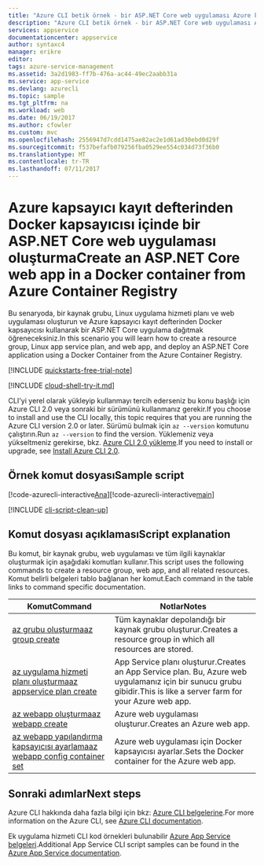 ```yaml
---
title: "Azure CLI betik örnek - bir ASP.NET Core web uygulaması Azure kapsayıcı kayıt defterinden Docker kapsayıcısı oluşturun. | Microsoft Docs"
description: "Azure CLI betik örnek - bir ASP.NET Core web uygulaması Azure kapsayıcı kayıt defterinden Docker kapsayıcısı oluşturun."
services: appservice
documentationcenter: appservice
author: syntaxc4
manager: erikre
editor: 
tags: azure-service-management
ms.assetid: 3a2d1983-ff7b-476a-ac44-49ec2aabb31a
ms.service: app-service
ms.devlang: azurecli
ms.topic: sample
ms.tgt_pltfrm: na
ms.workload: web
ms.date: 06/19/2017
ms.author: cfowler
ms.custom: mvc
ms.openlocfilehash: 2556947d7cdd1475ae82ac2e1d61ad30ebd0d29f
ms.sourcegitcommit: f537befafb079256fba0529ee554c034d73f36b0
ms.translationtype: MT
ms.contentlocale: tr-TR
ms.lasthandoff: 07/11/2017
---
```

# <a name="create-an-aspnet-core-web-app-in-a-docker-container-from-azure-container-registry"></a><span data-ttu-id="a9d04-103">Azure kapsayıcı kayıt defterinden Docker kapsayıcısı içinde bir ASP.NET Core web uygulaması oluşturma</span><span class="sxs-lookup"><span data-stu-id="a9d04-103">Create an ASP.NET Core web app in a Docker container from Azure Container Registry</span></span>

<span data-ttu-id="a9d04-104">Bu senaryoda, bir kaynak grubu, Linux uygulama hizmeti planı ve web uygulaması oluşturun ve Azure kapsayıcı kayıt defterinden Docker kapsayıcısı kullanarak bir ASP.NET Core uygulama dağıtmak öğreneceksiniz.</span><span class="sxs-lookup"><span data-stu-id="a9d04-104">In this scenario you will learn how to create a resource group, Linux app service plan, and web app, and deploy an ASP.NET Core application using a Docker Container from the Azure Container Registry.</span></span>


[!INCLUDE [quickstarts-free-trial-note](../../../includes/quickstarts-free-trial-note.md)]

[!INCLUDE [cloud-shell-try-it.md](../../../includes/cloud-shell-try-it.md)]

<span data-ttu-id="a9d04-105">CLI'yi yerel olarak yükleyip kullanmayı tercih ederseniz bu konu başlığı için Azure CLI 2.0 veya sonraki bir sürümünü kullanmanız gerekir.</span><span class="sxs-lookup"><span data-stu-id="a9d04-105">If you choose to install and use the CLI locally, this topic requires that you are running the Azure CLI version 2.0 or later.</span></span> <span data-ttu-id="a9d04-106">Sürümü bulmak için `az --version` komutunu çalıştırın.</span><span class="sxs-lookup"><span data-stu-id="a9d04-106">Run `az --version` to find the version.</span></span> <span data-ttu-id="a9d04-107">Yüklemeniz veya yükseltmeniz gerekirse, bkz. [Azure CLI 2.0 yükleme]( /cli/azure/install-azure-cli).</span><span class="sxs-lookup"><span data-stu-id="a9d04-107">If you need to install or upgrade, see [Install Azure CLI 2.0]( /cli/azure/install-azure-cli).</span></span> 

## <a name="sample-script"></a><span data-ttu-id="a9d04-108">Örnek komut dosyası</span><span class="sxs-lookup"><span data-stu-id="a9d04-108">Sample script</span></span>

<span data-ttu-id="a9d04-109">[!code-azurecli-interactive[Ana](../../../cli_scripts/app-service/deploy-linux-acr/deploy-linux-acr.sh?highlight=6-9 "Linux Azure kapsayıcı kayıt defteri")]</span><span class="sxs-lookup"><span data-stu-id="a9d04-109">[!code-azurecli-interactive[main](../../../cli_scripts/app-service/deploy-linux-acr/deploy-linux-acr.sh?highlight=6-9 "Linux Azure Container Registry")]</span></span>

[!INCLUDE [cli-script-clean-up](../../../includes/cli-script-clean-up.md)]

## <a name="script-explanation"></a><span data-ttu-id="a9d04-110">Komut dosyası açıklaması</span><span class="sxs-lookup"><span data-stu-id="a9d04-110">Script explanation</span></span>

<span data-ttu-id="a9d04-111">Bu komut, bir kaynak grubu, web uygulaması ve tüm ilgili kaynaklar oluşturmak için aşağıdaki komutları kullanır.</span><span class="sxs-lookup"><span data-stu-id="a9d04-111">This script uses the following commands to create a resource group, web app, and all related resources.</span></span> <span data-ttu-id="a9d04-112">Komut belirli belgeleri tablo bağlanan her komut.</span><span class="sxs-lookup"><span data-stu-id="a9d04-112">Each command in the table links to command specific documentation.</span></span>

| <span data-ttu-id="a9d04-113">Komut</span><span class="sxs-lookup"><span data-stu-id="a9d04-113">Command</span></span> | <span data-ttu-id="a9d04-114">Notlar</span><span class="sxs-lookup"><span data-stu-id="a9d04-114">Notes</span></span> |
|---|---|
| [<span data-ttu-id="a9d04-115">az grubu oluşturma</span><span class="sxs-lookup"><span data-stu-id="a9d04-115">az group create</span></span>](https://docs.microsoft.com/cli/azure/group#create) | <span data-ttu-id="a9d04-116">Tüm kaynaklar depolandığı bir kaynak grubu oluşturur.</span><span class="sxs-lookup"><span data-stu-id="a9d04-116">Creates a resource group in which all resources are stored.</span></span> |
| [<span data-ttu-id="a9d04-117">az uygulama hizmeti planı oluşturma</span><span class="sxs-lookup"><span data-stu-id="a9d04-117">az appservice plan create</span></span>](https://docs.microsoft.com/cli/azure/appservice/plan#create) | <span data-ttu-id="a9d04-118">App Service planı oluşturur.</span><span class="sxs-lookup"><span data-stu-id="a9d04-118">Creates an App Service plan.</span></span> <span data-ttu-id="a9d04-119">Bu, Azure web uygulamanız için bir sunucu grubu gibidir.</span><span class="sxs-lookup"><span data-stu-id="a9d04-119">This is like a server farm for your Azure web app.</span></span> |
| [<span data-ttu-id="a9d04-120">az webapp oluşturma</span><span class="sxs-lookup"><span data-stu-id="a9d04-120">az webapp create</span></span>](https://docs.microsoft.com/cli/azure/webapp#create) | <span data-ttu-id="a9d04-121">Azure web uygulaması oluşturur.</span><span class="sxs-lookup"><span data-stu-id="a9d04-121">Creates an Azure web app.</span></span> |
| [<span data-ttu-id="a9d04-122">az webapp yapılandırma kapsayıcısı ayarlama</span><span class="sxs-lookup"><span data-stu-id="a9d04-122">az webapp config container set</span></span>](https://docs.microsoft.com/cli/azure/webapp/config/container#set) | <span data-ttu-id="a9d04-123">Azure web uygulaması için Docker kapsayıcısı ayarlar.</span><span class="sxs-lookup"><span data-stu-id="a9d04-123">Sets the Docker container for the Azure web app.</span></span> |

## <a name="next-steps"></a><span data-ttu-id="a9d04-124">Sonraki adımlar</span><span class="sxs-lookup"><span data-stu-id="a9d04-124">Next steps</span></span>

<span data-ttu-id="a9d04-125">Azure CLI hakkında daha fazla bilgi için bkz: [Azure CLI belgelerine](https://docs.microsoft.com/cli/azure/overview).</span><span class="sxs-lookup"><span data-stu-id="a9d04-125">For more information on the Azure CLI, see [Azure CLI documentation](https://docs.microsoft.com/cli/azure/overview).</span></span>

<span data-ttu-id="a9d04-126">Ek uygulama hizmeti CLI kod örnekleri bulunabilir [Azure App Service belgeleri](../app-service-cli-samples.md).</span><span class="sxs-lookup"><span data-stu-id="a9d04-126">Additional App Service CLI script samples can be found in the [Azure App Service documentation](../app-service-cli-samples.md).</span></span>
